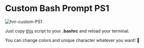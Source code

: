 # Custom Bash Prompt PS1

![hm-custom-PS1](https://1.bp.blogspot.com/-rAftF9zplvQ/W-rbI6_oKLI/AAAAAAAAAAM/2LMRfev9H-Ua-VCeAmSyR0dewhxetJ2iQCLcBGAs/s1600/Screenshot_20181113_210837.png)

Just copy [this](https://gitlab.com/habibmustofa/custom-bash-prompt-ps1/blob/master/hm-bash-prompt.sh) script to your **.bashrc** and reload your terminal.

You can change colors and unique character whatever you want! 🤪
